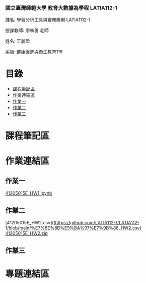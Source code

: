 ### 國立臺灣師範大學 教育大數據為學程 LATIA112-1 

課名: 學習分析工具與實務應用 LATIA1112-1

授課教師: 廖執善 老師

姓名: 王麗盈

系級: 健康促進與衛生教育116

# 目錄

- [課程筆記區](#課程筆記區)
- [作業連結區](#作業連結區)
- [作業一](#作業一)
- [作業二](#作業二)
- [作業三](#作業三)

# 課程筆記區 

# 作業連結區

## 作業一
[41205015E_HW1.ipynb](https://github.com/LATIA112-1/LATIA112-1/blob/main/HW1/41205015E.ipynb)

## 作業二
[41205015E_HW2.csv]((https://github.com/LATIA112-1/LATIA112-1/blob/main/%E7%8E%8B%E9%BA%97%E7%9B%88_HW2.csv)
[41205015E_HW2.zip](https://github.com/LATIA112-1/LATIA112-1/blob/main/%E7%8E%8B%E9%BA%97%E7%9B%88_HW2.zip)
## 作業三


# 專題連結區 

